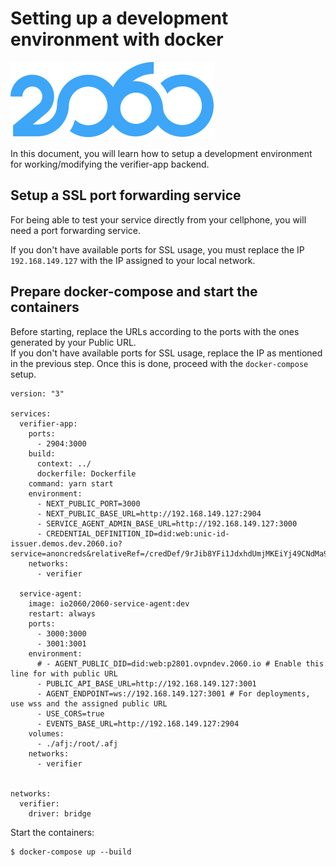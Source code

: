 # Setting up a development environment with docker

![2060 logo](https://raw.githubusercontent.com/2060-io/.github/44bf28569fec0251a9367a9f6911adfa18a01a7c/profile/assets/2060_logo.svg)

In this document, you will learn how to setup a development environment for working/modifying the verifier-app backend.

## Setup a SSL port forwarding service

For being able to test your service directly from your cellphone, you will need a port forwarding service.

If you don't have available ports for SSL usage, you must replace the IP `192.168.149.127` with the IP assigned to your local network.

## Prepare docker-compose and start the containers

Before starting, replace the URLs according to the ports with the ones generated by your Public URL.  
If you don't have available ports for SSL usage, replace the IP as mentioned in the previous step.
Once this is done, proceed with the `docker-compose` setup.
```
version: "3"

services:
  verifier-app:
    ports:
      - 2904:3000
    build: 
      context: ../
      dockerfile: Dockerfile
    command: yarn start
    environment:
      - NEXT_PUBLIC_PORT=3000
      - NEXT_PUBLIC_BASE_URL=http://192.168.149.127:2904
      - SERVICE_AGENT_ADMIN_BASE_URL=http://192.168.149.127:3000
      - CREDENTIAL_DEFINITION_ID=did:web:unic-id-issuer.demos.dev.2060.io?service=anoncreds&relativeRef=/credDef/9rJib8YFi1JdxhdUmjMKEiYj49CNdMa9cEn42z4nouYS
    networks:
      - verifier

  service-agent:
    image: io2060/2060-service-agent:dev
    restart: always
    ports:
      - 3000:3000
      - 3001:3001
    environment:
      # - AGENT_PUBLIC_DID=did:web:p2801.ovpndev.2060.io # Enable this line for with public URL
      - PUBLIC_API_BASE_URL=http://192.168.149.127:3001
      - AGENT_ENDPOINT=ws://192.168.149.127:3001 # For deployments, use wss and the assigned public URL
      - USE_CORS=true
      - EVENTS_BASE_URL=http://192.168.149.127:2904
    volumes:
      - ./afj:/root/.afj
    networks:
      - verifier


networks:
  verifier:
    driver: bridge
```

Start the containers:

```
$ docker-compose up --build
```
